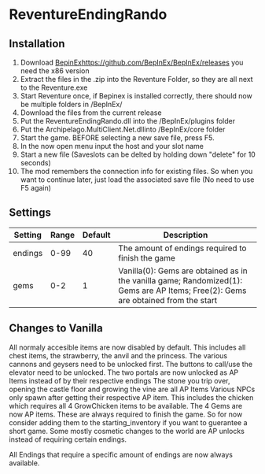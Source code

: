 # ReventureEndingRando

## Installation
1. Download [BepinEx](https://github.com/BepInEx/BepInEx/releases)https://github.com/BepInEx/BepInEx/releases you need the x86 version
2. Extract the files in the .zip into the Reventure Folder, so they are all next to the Reventure.exe
3. Start Reventure once, if Bepinex is installed correctly, there should now be multiple folders in /BepInEx/
4. Download the files from the current release
5. Put the ReventureEndingRando.dll into the /BepInEx/plugins folder
6. Put the Archipelago.MultiClient.Net.dllinto /BepInEx/core folder
7. Start the game. BEFORE selecting a new save file, press F5.
8. In the now open menu input the host and your slot name
9. Start a new file (Saveslots can be delted by holding down "delete" for 10 seconds)
10. The mod remembers the connection info for existing files. So when you want to continue later, just load the associated save file (No need to use F5 again)

## Settings
| Setting | Range | Default | Description                              |
|---------|-------|---------|------------------------------------------|
|endings  |0-99   |40       |The amount of endings required to finish the game|
|gems     |0-2    |1        | Vanilla(0): Gems are obtained as in the vanilla game; Randomized(1): Gems are AP Items; Free(2): Gems are obtained from the start| 

## Changes to Vanilla
All normaly accesible items are now disabled by default. This includes all chest items, the strawberry, the anvil and the princess.
The various cannons and geysers need to be unlocked first.
The buttons to call/use the elevator need to be unlocked.
The two portals are now unlocked as AP Items instead of by their respective endings
The stone you trip over, opening the castle floor and growing the vine are all AP Items
Various NPCs only spawn after getting their respective AP item. This includes the chicken which requires all 4 GrowChicken items to be available.
The 4 Gems are now AP items. These are always required to finish the game. So for now consider adding them to the starting_inventory if you want to guerantee a short game.
Some mostly cosmetic changes to the world are AP unlocks instead of requiring certain endings.

All Endings that require a specific amount of endings are now always available.

